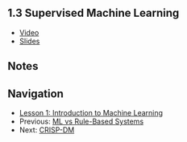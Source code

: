 ## 1.3 Supervised Machine Learning

* [Video](https://drive.google.com/file/d/10aj1_34-nZ7I16YZGZvXTA7Rph5ExE4q/view)
* [Slides](https://www.slideshare.net/AlexeyGrigorev/ml-zoomcamp-13-supervised-machine-learning)


## Notes


## Navigation

* [Lesson 1: Introduction to Machine Learning](../)
* Previous: [ML vs Rule-Based Systems](02-ml-vs-rules.md)
* Next: [CRISP-DM](04-crisp-dm.md)